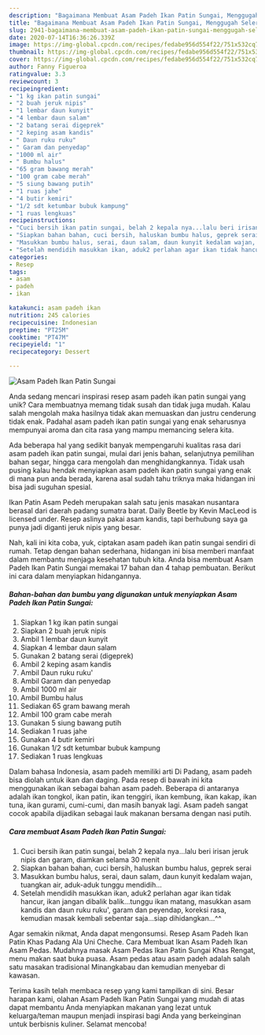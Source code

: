 ```yaml
---
description: "Bagaimana Membuat Asam Padeh Ikan Patin Sungai, Menggugah Selera"
title: "Bagaimana Membuat Asam Padeh Ikan Patin Sungai, Menggugah Selera"
slug: 2941-bagaimana-membuat-asam-padeh-ikan-patin-sungai-menggugah-selera
date: 2020-07-14T16:36:26.339Z
image: https://img-global.cpcdn.com/recipes/fedabe956d554f22/751x532cq70/asam-padeh-ikan-patin-sungai-foto-resep-utama.jpg
thumbnail: https://img-global.cpcdn.com/recipes/fedabe956d554f22/751x532cq70/asam-padeh-ikan-patin-sungai-foto-resep-utama.jpg
cover: https://img-global.cpcdn.com/recipes/fedabe956d554f22/751x532cq70/asam-padeh-ikan-patin-sungai-foto-resep-utama.jpg
author: Fanny Figueroa
ratingvalue: 3.3
reviewcount: 3
recipeingredient:
- "1 kg ikan patin sungai"
- "2 buah jeruk nipis"
- "1 lembar daun kunyit"
- "4 lembar daun salam"
- "2 batang serai digeprek"
- "2 keping asam kandis"
- " Daun ruku ruku"
- " Garam dan penyedap"
- "1000 ml air"
- " Bumbu halus"
- "65 gram bawang merah"
- "100 gram cabe merah"
- "5 siung bawang putih"
- "1 ruas jahe"
- "4 butir kemiri"
- "1/2 sdt ketumbar bubuk kampung"
- "1 ruas lengkuas"
recipeinstructions:
- "Cuci bersih ikan patin sungai, belah 2 kepala nya...lalu beri irisan jeruk nipis dan garam, diamkan selama 30 menit"
- "Siapkan bahan bahan, cuci bersih, haluskan bumbu halus, geprek serai"
- "Masukkan bumbu halus, serai, daun salam, daun kunyit kedalam wajan, tuangkan air, aduk-aduk tunggu mendidih..."
- "Setelah mendidih masukkan ikan, aduk2 perlahan agar ikan tidak hancur, ikan jangan dibalik balik...tunggu ikan matang, masukkan asam kandis dan daun ruku ruku&#39;, garam dan peyendap, koreksi rasa, kemudian masak kembali sebentar saja...siap dihidangkan...^^"
categories:
- Resep
tags:
- asam
- padeh
- ikan

katakunci: asam padeh ikan 
nutrition: 245 calories
recipecuisine: Indonesian
preptime: "PT25M"
cooktime: "PT47M"
recipeyield: "1"
recipecategory: Dessert

---
```



![Asam Padeh Ikan Patin Sungai](https://img-global.cpcdn.com/recipes/fedabe956d554f22/751x532cq70/asam-padeh-ikan-patin-sungai-foto-resep-utama.jpg)

Anda sedang mencari inspirasi resep asam padeh ikan patin sungai yang unik? Cara membuatnya memang tidak susah dan tidak juga mudah. Kalau salah mengolah maka hasilnya tidak akan memuaskan dan justru cenderung tidak enak. Padahal asam padeh ikan patin sungai yang enak seharusnya mempunyai aroma dan cita rasa yang mampu memancing selera kita.

Ada beberapa hal yang sedikit banyak mempengaruhi kualitas rasa dari asam padeh ikan patin sungai, mulai dari jenis bahan, selanjutnya pemilihan bahan segar, hingga cara mengolah dan menghidangkannya. Tidak usah pusing kalau hendak menyiapkan asam padeh ikan patin sungai yang enak di mana pun anda berada, karena asal sudah tahu triknya maka hidangan ini bisa jadi suguhan spesial.

Ikan Patin Asam Pedeh merupakan salah satu jenis masakan nusantara berasal dari daerah padang sumatra barat. Daily Beetle by Kevin MacLeod is licensed under. Resep aslinya pakai asam kandis, tapi berhubung saya ga punya jadi diganti jeruk nipis yang besar.


Nah, kali ini kita coba, yuk, ciptakan asam padeh ikan patin sungai sendiri di rumah. Tetap dengan bahan sederhana, hidangan ini bisa memberi manfaat dalam membantu menjaga kesehatan tubuh kita. Anda bisa membuat Asam Padeh Ikan Patin Sungai memakai 17 bahan dan 4 tahap pembuatan. Berikut ini cara dalam menyiapkan hidangannya.

<!--inarticleads1-->

##### Bahan-bahan dan bumbu yang digunakan untuk menyiapkan Asam Padeh Ikan Patin Sungai:

1. Siapkan 1 kg ikan patin sungai
1. Siapkan 2 buah jeruk nipis
1. Ambil 1 lembar daun kunyit
1. Siapkan 4 lembar daun salam
1. Gunakan 2 batang serai (digeprek)
1. Ambil 2 keping asam kandis
1. Ambil  Daun ruku ruku&#39;
1. Ambil  Garam dan penyedap
1. Ambil 1000 ml air
1. Ambil  Bumbu halus
1. Sediakan 65 gram bawang merah
1. Ambil 100 gram cabe merah
1. Gunakan 5 siung bawang putih
1. Sediakan 1 ruas jahe
1. Gunakan 4 butir kemiri
1. Gunakan 1/2 sdt ketumbar bubuk kampung
1. Sediakan 1 ruas lengkuas


Dalam bahasa Indonesia, asam padeh memiliki arti Di Padang, asam padeh bisa diolah untuk ikan dan daging. Pada resep di bawah ini kita menggunakan ikan sebagai bahan asam padeh. Beberapa di antaranya adalah ikan tongkol, ikan patin, ikan tenggiri, ikan kembung, ikan kakap, ikan tuna, ikan gurami, cumi-cumi, dan masih banyak lagi. Asam padeh sangat cocok apabila dijadikan sebagai lauk makanan bersama dengan nasi putih. 

<!--inarticleads2-->

##### Cara membuat Asam Padeh Ikan Patin Sungai:

1. Cuci bersih ikan patin sungai, belah 2 kepala nya...lalu beri irisan jeruk nipis dan garam, diamkan selama 30 menit
1. Siapkan bahan bahan, cuci bersih, haluskan bumbu halus, geprek serai
1. Masukkan bumbu halus, serai, daun salam, daun kunyit kedalam wajan, tuangkan air, aduk-aduk tunggu mendidih...
1. Setelah mendidih masukkan ikan, aduk2 perlahan agar ikan tidak hancur, ikan jangan dibalik balik...tunggu ikan matang, masukkan asam kandis dan daun ruku ruku&#39;, garam dan peyendap, koreksi rasa, kemudian masak kembali sebentar saja...siap dihidangkan...^^


Agar semakin nikmat, Anda dapat mengonsumsi. Resep Asam Padeh Ikan Patin Khas Padang Ala Uni Cheche. Cara Membuat Ikan Asam Padeh Ikan Asam Pedas. Mudahnya masak Asam Pedas Ikan Patin Sungai Khas Rengat, menu makan saat buka puasa. Asam pedas atau asam padeh adalah salah satu masakan tradisional Minangkabau dan kemudian menyebar di kawasan. 

Terima kasih telah membaca resep yang kami tampilkan di sini. Besar harapan kami, olahan Asam Padeh Ikan Patin Sungai yang mudah di atas dapat membantu Anda menyiapkan makanan yang lezat untuk keluarga/teman maupun menjadi inspirasi bagi Anda yang berkeinginan untuk berbisnis kuliner. Selamat mencoba!

